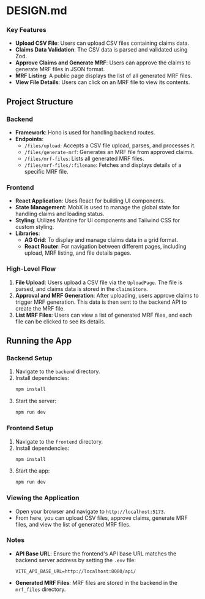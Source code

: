 # DESIGN.md

### Key Features

- **Upload CSV File**: Users can upload CSV files containing claims data.
- **Claims Data Validation**: The CSV data is parsed and validated using Zod.
- **Approve Claims and Generate MRF**: Users can approve the claims to generate MRF files in JSON format.
- **MRF Listing**: A public page displays the list of all generated MRF files.
- **View File Details**: Users can click on an MRF file to view its contents.

## Project Structure

### Backend
- **Framework**: Hono is used for handling backend routes.
- **Endpoints**:
  - `/files/upload`: Accepts a CSV file upload, parses, and processes it.
  - `/files/generate-mrf`: Generates an MRF file from approved claims.
  - `/files/mrf-files`: Lists all generated MRF files.
  - `/files/mrf-files/:filename`: Fetches and displays details of a specific MRF file.

### Frontend
- **React Application**: Uses React for building UI components.
- **State Management**: MobX is used to manage the global state for handling claims and loading status.
- **Styling**: Utilizes Mantine for UI components and Tailwind CSS for custom styling.
- **Libraries**:
  - **AG Grid**: To display and manage claims data in a grid format.
  - **React Router**: For navigation between different pages, including upload, MRF listing, and file details pages.

### High-Level Flow
1. **File Upload**: Users upload a CSV file via the `UploadPage`. The file is parsed, and claims data is stored in the `claimsStore`.
2. **Approval and MRF Generation**: After uploading, users approve claims to trigger MRF generation. This data is then sent to the backend API to create the MRF file.
3. **List MRF Files**: Users can view a list of generated MRF files, and each file can be clicked to see its details.

## Running the App

### Backend Setup
1. Navigate to the `backend` directory.
2. Install dependencies:
   ```sh
   npm install
   ```
3. Start the server:
   ```sh
   npm run dev
   ```

### Frontend Setup
1. Navigate to the `frontend` directory.
2. Install dependencies:
   ```sh
   npm install
   ```
3. Start the app:
   ```sh
   npm run dev
   ```

### Viewing the Application
- Open your browser and navigate to `http://localhost:5173`.
- From here, you can upload CSV files, approve claims, generate MRF files, and view the list of generated MRF files.

### Notes
- **API Base URL**: Ensure the frontend's API base URL matches the backend server address by setting the `.env` file:
  ```
  VITE_API_BASE_URL=http://localhost:8080/api/
  ```
- **Generated MRF Files**: MRF files are stored in the backend in the `mrf_files` directory.

